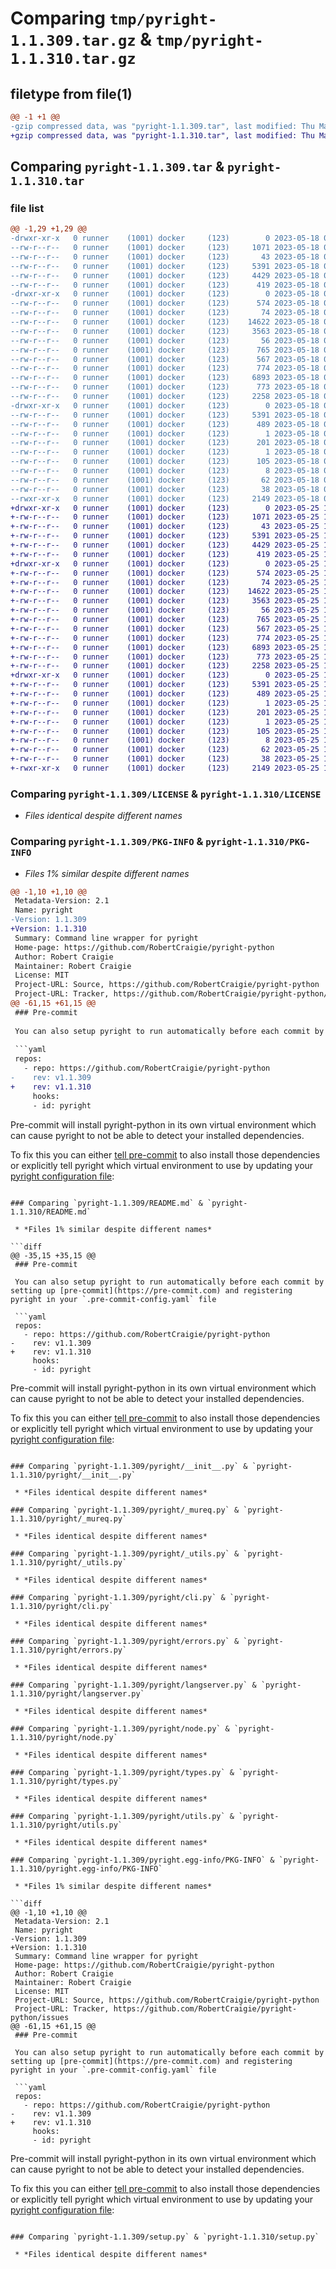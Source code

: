 # Comparing `tmp/pyright-1.1.309.tar.gz` & `tmp/pyright-1.1.310.tar.gz`

## filetype from file(1)

```diff
@@ -1 +1 @@
-gzip compressed data, was "pyright-1.1.309.tar", last modified: Thu May 18 09:31:42 2023, max compression
+gzip compressed data, was "pyright-1.1.310.tar", last modified: Thu May 25 11:05:32 2023, max compression
```

## Comparing `pyright-1.1.309.tar` & `pyright-1.1.310.tar`

### file list

```diff
@@ -1,29 +1,29 @@
-drwxr-xr-x   0 runner    (1001) docker     (123)        0 2023-05-18 09:31:42.629555 pyright-1.1.309/
--rw-r--r--   0 runner    (1001) docker     (123)     1071 2023-05-18 09:31:30.000000 pyright-1.1.309/LICENSE
--rw-r--r--   0 runner    (1001) docker     (123)       43 2023-05-18 09:31:30.000000 pyright-1.1.309/MANIFEST.in
--rw-r--r--   0 runner    (1001) docker     (123)     5391 2023-05-18 09:31:42.629555 pyright-1.1.309/PKG-INFO
--rw-r--r--   0 runner    (1001) docker     (123)     4429 2023-05-18 09:31:30.000000 pyright-1.1.309/README.md
--rw-r--r--   0 runner    (1001) docker     (123)      419 2023-05-18 09:31:30.000000 pyright-1.1.309/pyproject.toml
-drwxr-xr-x   0 runner    (1001) docker     (123)        0 2023-05-18 09:31:42.629555 pyright-1.1.309/pyright/
--rw-r--r--   0 runner    (1001) docker     (123)      574 2023-05-18 09:31:30.000000 pyright-1.1.309/pyright/__init__.py
--rw-r--r--   0 runner    (1001) docker     (123)       74 2023-05-18 09:31:30.000000 pyright-1.1.309/pyright/__main__.py
--rw-r--r--   0 runner    (1001) docker     (123)    14622 2023-05-18 09:31:30.000000 pyright-1.1.309/pyright/_mureq.py
--rw-r--r--   0 runner    (1001) docker     (123)     3563 2023-05-18 09:31:30.000000 pyright-1.1.309/pyright/_utils.py
--rw-r--r--   0 runner    (1001) docker     (123)       56 2023-05-18 09:31:30.000000 pyright-1.1.309/pyright/_version.py
--rw-r--r--   0 runner    (1001) docker     (123)      765 2023-05-18 09:31:30.000000 pyright-1.1.309/pyright/cli.py
--rw-r--r--   0 runner    (1001) docker     (123)      567 2023-05-18 09:31:30.000000 pyright-1.1.309/pyright/errors.py
--rw-r--r--   0 runner    (1001) docker     (123)      774 2023-05-18 09:31:30.000000 pyright-1.1.309/pyright/langserver.py
--rw-r--r--   0 runner    (1001) docker     (123)     6893 2023-05-18 09:31:30.000000 pyright-1.1.309/pyright/node.py
--rw-r--r--   0 runner    (1001) docker     (123)      773 2023-05-18 09:31:30.000000 pyright-1.1.309/pyright/types.py
--rw-r--r--   0 runner    (1001) docker     (123)     2258 2023-05-18 09:31:30.000000 pyright-1.1.309/pyright/utils.py
-drwxr-xr-x   0 runner    (1001) docker     (123)        0 2023-05-18 09:31:42.629555 pyright-1.1.309/pyright.egg-info/
--rw-r--r--   0 runner    (1001) docker     (123)     5391 2023-05-18 09:31:42.000000 pyright-1.1.309/pyright.egg-info/PKG-INFO
--rw-r--r--   0 runner    (1001) docker     (123)      489 2023-05-18 09:31:42.000000 pyright-1.1.309/pyright.egg-info/SOURCES.txt
--rw-r--r--   0 runner    (1001) docker     (123)        1 2023-05-18 09:31:42.000000 pyright-1.1.309/pyright.egg-info/dependency_links.txt
--rw-r--r--   0 runner    (1001) docker     (123)      201 2023-05-18 09:31:42.000000 pyright-1.1.309/pyright.egg-info/entry_points.txt
--rw-r--r--   0 runner    (1001) docker     (123)        1 2023-05-18 09:31:42.000000 pyright-1.1.309/pyright.egg-info/not-zip-safe
--rw-r--r--   0 runner    (1001) docker     (123)      105 2023-05-18 09:31:42.000000 pyright-1.1.309/pyright.egg-info/requires.txt
--rw-r--r--   0 runner    (1001) docker     (123)        8 2023-05-18 09:31:42.000000 pyright-1.1.309/pyright.egg-info/top_level.txt
--rw-r--r--   0 runner    (1001) docker     (123)       62 2023-05-18 09:31:30.000000 pyright-1.1.309/requirements.txt
--rw-r--r--   0 runner    (1001) docker     (123)       38 2023-05-18 09:31:42.629555 pyright-1.1.309/setup.cfg
--rwxr-xr-x   0 runner    (1001) docker     (123)     2149 2023-05-18 09:31:30.000000 pyright-1.1.309/setup.py
+drwxr-xr-x   0 runner    (1001) docker     (123)        0 2023-05-25 11:05:32.137604 pyright-1.1.310/
+-rw-r--r--   0 runner    (1001) docker     (123)     1071 2023-05-25 11:05:22.000000 pyright-1.1.310/LICENSE
+-rw-r--r--   0 runner    (1001) docker     (123)       43 2023-05-25 11:05:22.000000 pyright-1.1.310/MANIFEST.in
+-rw-r--r--   0 runner    (1001) docker     (123)     5391 2023-05-25 11:05:32.137604 pyright-1.1.310/PKG-INFO
+-rw-r--r--   0 runner    (1001) docker     (123)     4429 2023-05-25 11:05:22.000000 pyright-1.1.310/README.md
+-rw-r--r--   0 runner    (1001) docker     (123)      419 2023-05-25 11:05:22.000000 pyright-1.1.310/pyproject.toml
+drwxr-xr-x   0 runner    (1001) docker     (123)        0 2023-05-25 11:05:32.133604 pyright-1.1.310/pyright/
+-rw-r--r--   0 runner    (1001) docker     (123)      574 2023-05-25 11:05:22.000000 pyright-1.1.310/pyright/__init__.py
+-rw-r--r--   0 runner    (1001) docker     (123)       74 2023-05-25 11:05:22.000000 pyright-1.1.310/pyright/__main__.py
+-rw-r--r--   0 runner    (1001) docker     (123)    14622 2023-05-25 11:05:22.000000 pyright-1.1.310/pyright/_mureq.py
+-rw-r--r--   0 runner    (1001) docker     (123)     3563 2023-05-25 11:05:22.000000 pyright-1.1.310/pyright/_utils.py
+-rw-r--r--   0 runner    (1001) docker     (123)       56 2023-05-25 11:05:22.000000 pyright-1.1.310/pyright/_version.py
+-rw-r--r--   0 runner    (1001) docker     (123)      765 2023-05-25 11:05:22.000000 pyright-1.1.310/pyright/cli.py
+-rw-r--r--   0 runner    (1001) docker     (123)      567 2023-05-25 11:05:22.000000 pyright-1.1.310/pyright/errors.py
+-rw-r--r--   0 runner    (1001) docker     (123)      774 2023-05-25 11:05:22.000000 pyright-1.1.310/pyright/langserver.py
+-rw-r--r--   0 runner    (1001) docker     (123)     6893 2023-05-25 11:05:22.000000 pyright-1.1.310/pyright/node.py
+-rw-r--r--   0 runner    (1001) docker     (123)      773 2023-05-25 11:05:22.000000 pyright-1.1.310/pyright/types.py
+-rw-r--r--   0 runner    (1001) docker     (123)     2258 2023-05-25 11:05:22.000000 pyright-1.1.310/pyright/utils.py
+drwxr-xr-x   0 runner    (1001) docker     (123)        0 2023-05-25 11:05:32.137604 pyright-1.1.310/pyright.egg-info/
+-rw-r--r--   0 runner    (1001) docker     (123)     5391 2023-05-25 11:05:32.000000 pyright-1.1.310/pyright.egg-info/PKG-INFO
+-rw-r--r--   0 runner    (1001) docker     (123)      489 2023-05-25 11:05:32.000000 pyright-1.1.310/pyright.egg-info/SOURCES.txt
+-rw-r--r--   0 runner    (1001) docker     (123)        1 2023-05-25 11:05:32.000000 pyright-1.1.310/pyright.egg-info/dependency_links.txt
+-rw-r--r--   0 runner    (1001) docker     (123)      201 2023-05-25 11:05:32.000000 pyright-1.1.310/pyright.egg-info/entry_points.txt
+-rw-r--r--   0 runner    (1001) docker     (123)        1 2023-05-25 11:05:32.000000 pyright-1.1.310/pyright.egg-info/not-zip-safe
+-rw-r--r--   0 runner    (1001) docker     (123)      105 2023-05-25 11:05:32.000000 pyright-1.1.310/pyright.egg-info/requires.txt
+-rw-r--r--   0 runner    (1001) docker     (123)        8 2023-05-25 11:05:32.000000 pyright-1.1.310/pyright.egg-info/top_level.txt
+-rw-r--r--   0 runner    (1001) docker     (123)       62 2023-05-25 11:05:22.000000 pyright-1.1.310/requirements.txt
+-rw-r--r--   0 runner    (1001) docker     (123)       38 2023-05-25 11:05:32.137604 pyright-1.1.310/setup.cfg
+-rwxr-xr-x   0 runner    (1001) docker     (123)     2149 2023-05-25 11:05:22.000000 pyright-1.1.310/setup.py
```

### Comparing `pyright-1.1.309/LICENSE` & `pyright-1.1.310/LICENSE`

 * *Files identical despite different names*

### Comparing `pyright-1.1.309/PKG-INFO` & `pyright-1.1.310/PKG-INFO`

 * *Files 1% similar despite different names*

```diff
@@ -1,10 +1,10 @@
 Metadata-Version: 2.1
 Name: pyright
-Version: 1.1.309
+Version: 1.1.310
 Summary: Command line wrapper for pyright
 Home-page: https://github.com/RobertCraigie/pyright-python
 Author: Robert Craigie
 Maintainer: Robert Craigie
 License: MIT
 Project-URL: Source, https://github.com/RobertCraigie/pyright-python
 Project-URL: Tracker, https://github.com/RobertCraigie/pyright-python/issues
@@ -61,15 +61,15 @@
 ### Pre-commit
 
 You can also setup pyright to run automatically before each commit by setting up [pre-commit](https://pre-commit.com) and registering pyright in your `.pre-commit-config.yaml` file
 
 ```yaml
 repos:
   - repo: https://github.com/RobertCraigie/pyright-python
-    rev: v1.1.309
+    rev: v1.1.310
     hooks:
     - id: pyright
 ```
 
 Pre-commit will install pyright-python in its own virtual environment which can cause pyright to not be able to detect your installed dependencies.
 
 To fix this you can either [tell pre-commit](https://pre-commit.com/#config-additional_dependencies) to also install those dependencies or explicitly tell pyright which virtual environment to use by updating your [pyright configuration file](https://github.com/microsoft/pyright/blob/main/docs/configuration.md):
```

### Comparing `pyright-1.1.309/README.md` & `pyright-1.1.310/README.md`

 * *Files 1% similar despite different names*

```diff
@@ -35,15 +35,15 @@
 ### Pre-commit
 
 You can also setup pyright to run automatically before each commit by setting up [pre-commit](https://pre-commit.com) and registering pyright in your `.pre-commit-config.yaml` file
 
 ```yaml
 repos:
   - repo: https://github.com/RobertCraigie/pyright-python
-    rev: v1.1.309
+    rev: v1.1.310
     hooks:
     - id: pyright
 ```
 
 Pre-commit will install pyright-python in its own virtual environment which can cause pyright to not be able to detect your installed dependencies.
 
 To fix this you can either [tell pre-commit](https://pre-commit.com/#config-additional_dependencies) to also install those dependencies or explicitly tell pyright which virtual environment to use by updating your [pyright configuration file](https://github.com/microsoft/pyright/blob/main/docs/configuration.md):
```

### Comparing `pyright-1.1.309/pyright/__init__.py` & `pyright-1.1.310/pyright/__init__.py`

 * *Files identical despite different names*

### Comparing `pyright-1.1.309/pyright/_mureq.py` & `pyright-1.1.310/pyright/_mureq.py`

 * *Files identical despite different names*

### Comparing `pyright-1.1.309/pyright/_utils.py` & `pyright-1.1.310/pyright/_utils.py`

 * *Files identical despite different names*

### Comparing `pyright-1.1.309/pyright/cli.py` & `pyright-1.1.310/pyright/cli.py`

 * *Files identical despite different names*

### Comparing `pyright-1.1.309/pyright/errors.py` & `pyright-1.1.310/pyright/errors.py`

 * *Files identical despite different names*

### Comparing `pyright-1.1.309/pyright/langserver.py` & `pyright-1.1.310/pyright/langserver.py`

 * *Files identical despite different names*

### Comparing `pyright-1.1.309/pyright/node.py` & `pyright-1.1.310/pyright/node.py`

 * *Files identical despite different names*

### Comparing `pyright-1.1.309/pyright/types.py` & `pyright-1.1.310/pyright/types.py`

 * *Files identical despite different names*

### Comparing `pyright-1.1.309/pyright/utils.py` & `pyright-1.1.310/pyright/utils.py`

 * *Files identical despite different names*

### Comparing `pyright-1.1.309/pyright.egg-info/PKG-INFO` & `pyright-1.1.310/pyright.egg-info/PKG-INFO`

 * *Files 1% similar despite different names*

```diff
@@ -1,10 +1,10 @@
 Metadata-Version: 2.1
 Name: pyright
-Version: 1.1.309
+Version: 1.1.310
 Summary: Command line wrapper for pyright
 Home-page: https://github.com/RobertCraigie/pyright-python
 Author: Robert Craigie
 Maintainer: Robert Craigie
 License: MIT
 Project-URL: Source, https://github.com/RobertCraigie/pyright-python
 Project-URL: Tracker, https://github.com/RobertCraigie/pyright-python/issues
@@ -61,15 +61,15 @@
 ### Pre-commit
 
 You can also setup pyright to run automatically before each commit by setting up [pre-commit](https://pre-commit.com) and registering pyright in your `.pre-commit-config.yaml` file
 
 ```yaml
 repos:
   - repo: https://github.com/RobertCraigie/pyright-python
-    rev: v1.1.309
+    rev: v1.1.310
     hooks:
     - id: pyright
 ```
 
 Pre-commit will install pyright-python in its own virtual environment which can cause pyright to not be able to detect your installed dependencies.
 
 To fix this you can either [tell pre-commit](https://pre-commit.com/#config-additional_dependencies) to also install those dependencies or explicitly tell pyright which virtual environment to use by updating your [pyright configuration file](https://github.com/microsoft/pyright/blob/main/docs/configuration.md):
```

### Comparing `pyright-1.1.309/setup.py` & `pyright-1.1.310/setup.py`

 * *Files identical despite different names*

